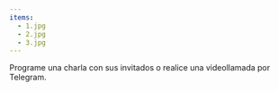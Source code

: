 ```yaml
---
items:
  - 1.jpg
  - 2.jpg
  - 3.jpg
---
```


Programe una charla con sus invitados o realice una videollamada por Telegram.